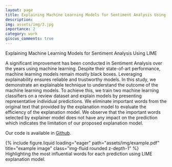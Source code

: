 ```yaml
---
layout: page
title: Explaining Machine Learning Models for Sentiment Analysis Using LIME
description: 
img: assets/img/3.jpg
importance: 2
category: work
giscus_comments: true
---
```


Explaining Machine Learning Models for Sentiment Analysis Using LIME

A significant improvement has been conducted in Sentiment Analysis over the years using machine learning. Despite their state-of-art performance, machine learning models remain mostly black boxes. Leveraging explainability ensures reliable and trustworthy models. In this study, we demonstrate an explainable technique to understand the outcome of the machine learning models. To achieve this, we train two machine learning classifiers on a review dataset and explain models by presenting representative individual predictions. We eliminate important words from the original text that provided by the explanation model to evaluate the efficiency of the explanation model. We observe that the important words selected by explainer model does not have any impact on the prediction which indicates the limitation of our proposed explanation model. 


Our code is available in <a href="https://github.com/shantanu778/semantic\_explainable\_analyzer">Github</a>.

<div class="row">
    <div class="col-sm mt-3 mt-md-0">
        {% include figure.liquid loading="eager" path="assets/img/example.pdf" title="example image" class="img-fluid rounded z-depth-1" %}
    </div>
</div>
<div class="caption">
    Highlighting the most influential words for each prediction using LIME explanation model.
</div>


